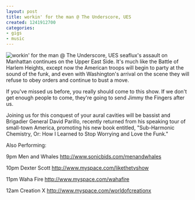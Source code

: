 ```yaml
---
layout: post
title: workin' for the man @ The Underscore, UES
created: 1241912700
categories: 
- gigs
- music
---
```

![workin' for the man @ The Underscore, UES](http://files.bubblehouse.org.s3.amazonaws.com/flyers/2009-05-09_flyer.jpg)
seaflux's assault on Manhattan continues on the Upper East Side. It's much like the Battle of Harlem Heights, except now the American troops will begin to party at the sound of the funk, and even with Washington's arrival on the scene they will refuse to obey orders and continue to bust a move.

If you've missed us before, you really should come to this show. If we don't get enough people to come, they're going to send Jimmy the Fingers after us.

Joining us for this conquest of your aural cavities will be bassist and Brigadier General David Parillo, recently returned from his speaking tour of small-town America, promoting his new book entitled, "Sub-Harmonic Chemistry, Or: How I Learned to Stop Worrying and Love the Funk."

Also Performing:

9pm Men and Whales
http://www.sonicbids.com/menandwhales

10pm Dexter Scott
http://www.myspace.com/likethetvshow

11pm Waha Fire
http://www.myspace.com/wahafire

12am Creation X
http://www.myspace.com/worldofcreationx 
